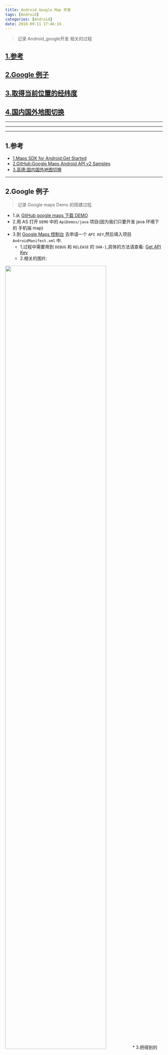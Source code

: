 ```yaml
---
title: Android Google Map 开发
tags: [Android]
categories: [Android]
date: 2018-09-11 17:46:19
---
```


> 记录 Android_google开发 相关的过程

<!-- more -->


## [1.参考](#references)
## [2.Google 例子](#google_map_demo)
## [3.取得当前位置的经纬度](#get_current_location)
## [4.国内国外地图切换](#amap_switch)

***
***
***

## 1.参考<a name="references"/>
* [1.Maps SDK for Android:Get Started](https://developers.google.com/maps/documentation/android-sdk/start)
* [2.GitHub:Google Maps Android API v2 Samples](https://github.com/googlemaps/android-samples)
* [3.高德:国内国外地图切换](https://lbs.amap.com/dev/demo/switch-map#Android)


***

## 2.Google 例子<a name="google_map_demo"/>
> 记录 Google maps Demo 的搭建过程.

* 1.从 [GitHub google maps 下载 DEMO](https://github.com/googlemaps/android-samples)
* 2.用 AS 打开 `DEMO` 中的 `ApiDemos/java` 项目(因为我们只要开发 java 环境下的 手机端 map)
* 3.到 [Google Maps 控制台](https://console.developers.google.com/) 去申请一个 `API KEY`,然后填入项目 `AndroidManifest.xml` 中.
	* 1.过程中需要用到 `DEBUG` 和 `RELEASE` 的 `SHA-1`,具体的方法请查看: [Get API Key](https://developers.google.com/maps/documentation/android-sdk/signup)
	* 2.相关的图片:
<img src="/assets/imgs/Android/Snip20180911_11.png" width="80%" height="80%">
	* 3.把得到的 KEY 填入 `AndroidManifest.xml` 的 `android:name="com.google.android.geo.API_KEY` 中.....

***

## 3.取得当前位置的经纬度<a name="get_current_location"/>

#### 1.相关的包的导入
>不要在 `build.gradle` 中直接导入 `compile 'com.google.android.gms:play-services:9.0.1'` ,因为 Android 的项目有 `65535` 的限制,要根据需要导入必要的包: 如:

```
compile 'com.google.android.gms:play-services-maps:9.0.1'
compile 'com.google.android.gms:play-services-location:9.0.1'
```

* [1.参考1](https://stackoverflow.com/questions/25370598/cant-import-com-google-android-gms-location-locationservices)
* [2.参考2](https://developers.google.com/android/guides/setup#add_google_play_services_to_your_project)

#### 2.获取当前位置的代码,[相关的 GitHub 源码](https://github.com/ghzjtian/android-samples):

```
package com.example.mapdemo;


import android.content.pm.PackageManager;
import android.location.Location;
import android.support.annotation.NonNull;
import android.support.annotation.Nullable;
import android.support.v4.app.ActivityCompat;
import android.support.v4.app.FragmentActivity;
import android.os.Bundle;
import android.support.v7.app.AppCompatActivity;
import android.util.Log;
import android.view.View;
import android.widget.Toast;

import com.google.android.gms.common.ConnectionResult;
import com.google.android.gms.common.api.GoogleApiClient;
import com.google.android.gms.location.FusedLocationProviderClient;
import com.google.android.gms.location.LocationServices;
import com.google.android.gms.maps.CameraUpdateFactory;
import com.google.android.gms.maps.GoogleMap;
import com.google.android.gms.maps.OnMapReadyCallback;
import com.google.android.gms.maps.SupportMapFragment;
import com.google.android.gms.maps.model.LatLng;
import com.google.android.gms.maps.model.Marker;
import com.google.android.gms.maps.model.MarkerOptions;
import com.google.android.gms.tasks.OnSuccessListener;

public class GetMyLocationDemoActivity extends AppCompatActivity implements OnMapReadyCallback,
        GoogleApiClient.ConnectionCallbacks,
        GoogleApiClient.OnConnectionFailedListener,
        GoogleMap.OnMarkerDragListener,
        GoogleMap.OnMapLongClickListener,
        GoogleMap.OnMarkerClickListener,
        View.OnClickListener {

    private static final String TAG = "MapsActivity";
    private GoogleMap mMap;
    private double longitude;
    private double latitude;
    private GoogleApiClient googleApiClient;


    @Override
    protected void onCreate(Bundle savedInstanceState) {
        super.onCreate(savedInstanceState);
        setContentView(R.layout.my_location_demo);

        // Obtain the SupportMapFragment and get notified when the map is ready to be used.
        SupportMapFragment mapFragment = (SupportMapFragment) getSupportFragmentManager()
                .findFragmentById(R.id.map);
        mapFragment.getMapAsync(this);

        //Initializing googleApiClient
        googleApiClient = new GoogleApiClient.Builder(this)
                .addConnectionCallbacks(this)
                .addOnConnectionFailedListener(this)
                .addApi(LocationServices.API)
                .build();


    }


    @Override
    public void onMapReady(GoogleMap googleMap) {
        mMap = googleMap;
        mMap.setMapType(GoogleMap.MAP_TYPE_HYBRID);
        // googleMapOptions.mapType(googleMap.MAP_TYPE_HYBRID)
        //    .compassEnabled(true);

        // Add a marker in Sydney and move the camera
        LatLng india = new LatLng(-34, 151);
        mMap.addMarker(new MarkerOptions().position(india).title("Marker in India"));
        mMap.moveCamera(CameraUpdateFactory.newLatLng(india));
        mMap.setOnMarkerDragListener(this);
        mMap.setOnMapLongClickListener(this);
    }

    //Getting current location
    private void getCurrentLocation() {
        mMap.clear();
        if (ActivityCompat.checkSelfPermission(this, android.Manifest.permission.ACCESS_FINE_LOCATION) != PackageManager.PERMISSION_GRANTED && ActivityCompat.checkSelfPermission(this, android.Manifest.permission.ACCESS_COARSE_LOCATION) != PackageManager.PERMISSION_GRANTED) {
            // TODO: Consider calling
            //    ActivityCompat#requestPermissions
            // here to request the missing permissions, and then overriding
            //   public void onRequestPermissionsResult(int requestCode, String[] permissions,
            //                                          int[] grantResults)
            // to handle the case where the user grants the permission. See the documentation
            // for ActivityCompat#requestPermissions for more details.
            return;
        }
//        Location location = LocationServices.FusedLocationApi.getLastLocation(googleApiClient);
//        if (location != null) {
//            //Getting longitude and latitude
//            longitude = location.getLongitude();
//            latitude = location.getLatitude();
//
//            //moving the map to location
//            moveMap();
//        }

        //参考:  https://stackoverflow.com/questions/46481789/android-locationservices-fusedlocationapi-deprecated
        FusedLocationProviderClient mFusedLocationClient = LocationServices.getFusedLocationProviderClient(this);

        mFusedLocationClient.getLastLocation()
                .addOnSuccessListener(this, new OnSuccessListener<Location>() {
                    @Override
                    public void onSuccess(Location location) {
                        // Got last known location. In some rare situations, this can be null.
                        if (location != null) {
                            Log.w(TAG,"location,Latitude:"+location.getLatitude()+" Longtitude:"+location.getLongitude());
                            // Logic to handle location object
                            //Getting longitude and latitude
                            longitude = location.getLongitude();
                            latitude = location.getLatitude();

                            //moving the map to location
                            moveMap();
                        }
                    }
                });

    }

    private void moveMap() {
        /**
         * Creating the latlng object to store lat, long coordinates
         * adding marker to map
         * move the camera with animation
         */
        LatLng latLng = new LatLng(latitude, longitude);
        mMap.addMarker(new MarkerOptions()
                .position(latLng)
                .draggable(true)
                .title("Marker in India"));

        mMap.moveCamera(CameraUpdateFactory.newLatLng(latLng));
        mMap.animateCamera(CameraUpdateFactory.zoomTo(15));
        mMap.getUiSettings().setZoomControlsEnabled(true);


    }

    @Override
    public void onClick(View view) {
        Log.v(TAG, "view click event");
    }

    @Override
    public void onConnected(@Nullable Bundle bundle) {
        getCurrentLocation();
    }

    @Override
    public void onConnectionSuspended(int i) {

    }

    @Override
    public void onConnectionFailed(@NonNull ConnectionResult connectionResult) {

    }

    @Override
    public void onMapLongClick(LatLng latLng) {
        // mMap.clear();
        mMap.addMarker(new MarkerOptions().position(latLng).draggable(true));
    }

    @Override
    public void onMarkerDragStart(Marker marker) {
        Toast.makeText(GetMyLocationDemoActivity.this, "onMarkerDragStart", Toast.LENGTH_SHORT).show();
    }

    @Override
    public void onMarkerDrag(Marker marker) {
        Toast.makeText(GetMyLocationDemoActivity.this, "onMarkerDrag", Toast.LENGTH_SHORT).show();
    }

    @Override
    public void onMarkerDragEnd(Marker marker) {
        // getting the Co-ordinates
        latitude = marker.getPosition().latitude;
        longitude = marker.getPosition().longitude;

        //move to current position
        moveMap();
    }

    @Override
    protected void onStart() {
        googleApiClient.connect();
        super.onStart();
    }

    @Override
    protected void onStop() {
        googleApiClient.disconnect();
        super.onStop();
    }


    @Override
    public boolean onMarkerClick(Marker marker) {
        Toast.makeText(GetMyLocationDemoActivity.this, "onMarkerClick", Toast.LENGTH_SHORT).show();
        return true;
    }

}
```

### 3.发现 google map 地图的坐标在国内显示有偏差
* 1.原因及解决的方法:
	* [1.地图坐标转换（火星、谷歌、百度、腾讯、高德等坐标）](https://www.jianshu.com/p/c39a2c72dc65)
* 2.转换前后的对比:
	* 1.转换前:
  <img src="/assets/imgs/Android/Screenshot_20180911-162321.png" width="50%" height="50%">
  	* 2.转换后:
  <img src="/assets/imgs/Android/Screenshot_20180911-165421.png" width="50%" height="50%">

***

## 4.国内国外地图切换<a name="amap_switch"/>
* 1.参考 [高德 国内国外地图切换](https://lbs.amap.com/dev/demo/switch-map#Android)
* [2.参考: iOS判断GPS坐标是否在中国](https://sxgfxm.github.io/blog/2016/10/19/iospan-duan-gpszuo-biao-shi-fou-zai-zhong-guo/)
* [3.高德:坐标转换与位置判断(更加的准确)](https://lbs.amap.com/api/android-location-sdk/guide/additional-func/amap-calculate-tool)





